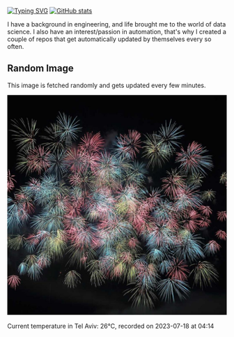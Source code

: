 [![Typing SVG](https://readme-typing-svg.demolab.com?font=Fira+Code&pause=1000&width=435&lines=Hello+%F0%9F%91%8B+welcome+to+my+GitHub+%F0%9F%94%A5)](https://git.io/typing-svg)
[![GitHub stats](https://github-readme-stats.vercel.app/api?username=apollner&rank_icon=github&hide=stars,prs)](https://github.com/anuraghazra/github-readme-stats)

I have a background in engineering, and life brought me to the world of data science. I also have an interest/passion in automation, that's why I created a couple of repos that get automatically updated by themselves every so often.
## Random Image
This image is fetched randomly and gets updated every few minutes.

![Random Image](random_image.jpg)










































































































































































































































































































































































































































































































































































































































































































































































































































































































































































































































































































































































































Current temperature in Tel Aviv: 26°C, recorded on 2023-07-18 at 04:14
